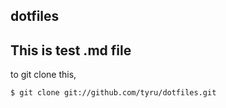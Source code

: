 dotfiles
---------------------------

This is test .md file
---------------------------

to git clone this,

	$ git clone git://github.com/tyru/dotfiles.git
